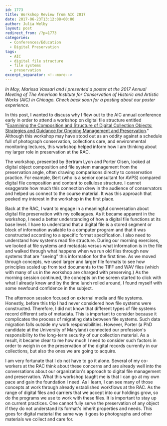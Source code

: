 ```yaml
---
id: 1773
title: Workshop Review from AIC 2017
date: 2017-06-23T13:12:08+00:00
author: Julia Welby
layout: post
redirect_from: /?p=1773
categories:
  - Conferences/Education
  - Digital Preservation
tags:
  - AIC
  - digital file structure
  - file systems
  - preservation
excerpt_separator: <!--more-->
---
```

_In May, Marissa Vassari and I presented a poster at the 2017 Annual Meeting of The American Institute for Conservation of Historic and Artistic Works (AIC) in Chicago. Check back soon for a posting about our poster experience._

In this post, I wanted to discuss why I flew out to the AIC annual conference early in order to attend a workshop on digital file structure entitled "[Examining the Composition and Structure of Digital Collection Objects: Strategies and Guidance for Ongoing Management and Preservation](https://aics45thannualmeeting2017.sched.com/event/8x9W)." Although this workshop may have stood out as an oddity against a schedule full of photograph conservation, collections care, and environmental monitoring lectures, this workshop helped inform how I am thinking about my larger role in preservation at the RAC.<!--more-->

The workshop, presented by Bertram Lyon and Porter Olsen, looked at digital object composition and file system management from the preservation angle, often drawing comparisons directly to conservation practice. For example, Bert (who is a senior consultant for AVPS) compared digital file composition and content to cellulose structure. I cannot exaggerate how much this connection drew in the audience of conservators and helped us connect to the course material. It was this approach that peeked my interest in the workshop in the first place.

Back at the RAC, I want to engage in a meaningful conversation about digital file preservation with my colleagues. As it became apparent in the workshop, I need a better understanding of how a digital file functions at its base level. I have to understand that a digital file is a stored segment or block of information available to a computer program and that it was constructed according to a specific format specification. I also need to understand how systems read file structure. During our morning exercises, we looked at file systems and metadata versus what information is in the file and walked through what happens when we run old files through new systems that are "seeing" this information for the first time. As we moved through concepts, we used larger and larger file formats to see how principles scaled up from text documents to the TIFF and WAV files (which with many of us in the workshop are charged with preserving.) As the morning session continued, the concepts on the screen started to click with what I already knew and by the time lunch rolled around, I found myself with some newfound confidence in the subject.

The afternoon session focused on external media and file systems. Honestly, before this trip I had never considered how file systems were constructed. Therefore, I did not know that different types of file systems record different sets of metadata. This is important to consider because it complicates the process of migrating data between file systems. Such data migration falls outside my work responsibilities. However, Porter (a PhD candidate at the University of Maryland) connected our profession's responsibility to the long-term security of our collection material. As a result, it became clear to me how much I need to consider such factors in order to weigh in on the preservation of the digital records currently in our collections, but also the ones we are going to acquire.

I am very fortunate that I do not have to go it alone. Several of my co-workers at the RAC think about these concerns and are already well into the conversations about our organization's approach to digital file management and preservation. What this workshop taught me is that I can go at my own pace and gain the foundation I need. As I learn, I can see many of those concepts at work through already established workflows at the RAC. As the range of digital files and carriers that we accept into our holdings grow, so do the programs we use to work with these files. It is important to stay up on current practices. One cannot fully serve the preservation of any object if they do not understand its format's inherit properties and needs. This goes for digital material the same way it goes to photographs and other materials we collect and care for.
